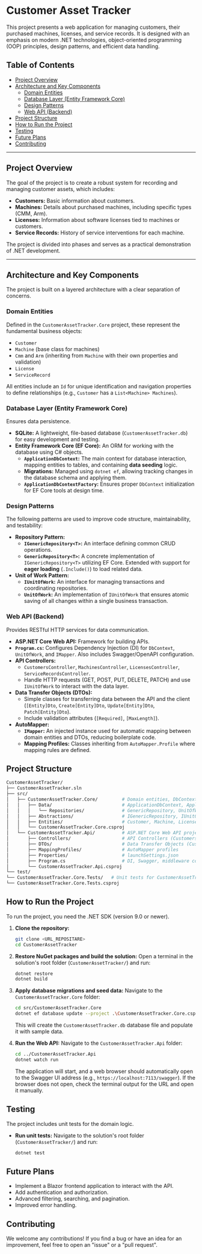 # Customer Asset Tracker

This project presents a web application for managing customers, their purchased machines, licenses, and service records. It is designed with an emphasis on modern .NET technologies, object-oriented programming (OOP) principles, design patterns, and efficient data handling.

## Table of Contents

* [Project Overview](#project-overview)
* [Architecture and Key Components](#architecture-and-key-components)
    * [Domain Entities](#domain-entities)
    * [Database Layer (Entity Framework Core)](#database-layer-entity-framework-core)
    * [Design Patterns](#design-patterns)
    * [Web API (Backend)](#web-api-backend)
* [Project Structure](#project-structure)
* [How to Run the Project](#how-to-run-the-project)
* [Testing](#testing)
* [Future Plans](#future-plans)
* [Contributing](#contributing)

---

## Project Overview

The goal of the project is to create a robust system for recording and managing customer assets, which includes:
* **Customers:** Basic information about customers.
* **Machines:** Details about purchased machines, including specific types (CMM, Arm).
* **Licenses:** Information about software licenses tied to machines or customers.
* **Service Records:** History of service interventions for each machine.

The project is divided into phases and serves as a practical demonstration of .NET development.

---

## Architecture and Key Components

The project is built on a layered architecture with a clear separation of concerns.

### Domain Entities

Defined in the `CustomerAssetTracker.Core` project, these represent the fundamental business objects:
* `Customer`
* `Machine` (base class for machines)
* `Cmm` and `Arm` (inheriting from `Machine` with their own properties and validation)
* `License`
* `ServiceRecord`

All entities include an `Id` for unique identification and navigation properties to define relationships (e.g., `Customer` has a `List<Machine> Machines`).

### Database Layer (Entity Framework Core)

Ensures data persistence.
* **SQLite:** A lightweight, file-based database (`CustomerAssetTracker.db`) for easy development and testing.
* **Entity Framework Core (EF Core):** An ORM for working with the database using C# objects.
    * **`ApplicationDbContext`:** The main context for database interaction, mapping entities to tables, and containing **data seeding** logic.
    * **Migrations:** Managed using `dotnet ef`, allowing tracking changes in the database schema and applying them.
    * **`ApplicationDbContextFactory`:** Ensures proper `DbContext` initialization for EF Core tools at design time.

### Design Patterns

The following patterns are used to improve code structure, maintainability, and testability:
* **Repository Pattern:**
    * **`IGenericRepository<T>`:** An interface defining common CRUD operations.
    * **`GenericRepository<T>`:** A concrete implementation of `IGenericRepository<T>` utilizing EF Core. Extended with support for **eager loading** (`.Include()`) to load related data.
* **Unit of Work Pattern:**
    * **`IUnitOfWork`:** An interface for managing transactions and coordinating repositories.
    * **`UnitOfWork`:** An implementation of `IUnitOfWork` that ensures atomic saving of all changes within a single business transaction.

### Web API (Backend)

Provides RESTful HTTP services for data communication.
* **ASP.NET Core Web API:** Framework for building APIs.
* **`Program.cs`:** Configures Dependency Injection (DI) for `DbContext`, `UnitOfWork`, and `IMapper`. Also includes Swagger/OpenAPI configuration.
* **API Controllers:**
    * `CustomersController`, `MachinesController`, `LicensesController`, `ServiceRecordsController`.
    * Handle HTTP requests (GET, POST, PUT, DELETE, PATCH) and use `IUnitOfWork` to interact with the data layer.
* **Data Transfer Objects (DTOs):**
    * Simple classes for transferring data between the API and the client (`[Entity]Dto`, `Create[Entity]Dto`, `Update[Entity]Dto`, `Patch[Entity]Dto`).
    * Include validation attributes (`[Required]`, `[MaxLength]`).
* **AutoMapper:**
    * **`IMapper`:** An injected instance used for automatic mapping between domain entities and DTOs, reducing boilerplate code.
    * **Mapping Profiles:** Classes inheriting from `AutoMapper.Profile` where mapping rules are defined.

## Project Structure
```bash
CustomerAssetTracker/
├── CustomerAssetTracker.sln
├── src/
│   ├── CustomerAssetTracker.Core/         # Domain entities, DbContext, interfaces, repositories
│   │   ├── Data/                          # ApplicationDbContext, ApplicationDbContextFactory
│   │   │   └── Repositories/              # GenericRepository, UnitOfWork
│   │   ├── Abstractions/                  # IGenericRepository, IUnitOfWork
│   │   ├── Entities/                      # Customer, Machine, License, ServiceRecord, Cmm, Arm
│   │   └── CustomerAssetTracker.Core.csproj
│   └── CustomerAssetTracker.Api/          # ASP.NET Core Web API project
│       ├── Controllers/                   # API Controllers (CustomersController, etc.)
│       ├── DTOs/                          # Data Transfer Objects (CustomerDto, MachineDto, etc.)
│       ├── MappingProfiles/               # AutoMapper profiles
│       ├── Properties/                    # launchSettings.json
│       ├── Program.cs                     # DI, Swagger, middleware configuration
│       └── CustomerAssetTracker.Api.csproj
└── test/
└── CustomerAssetTracker.Core.Tests/   # Unit tests for CustomerAssetTracker.Core
└── CustomerAssetTracker.Core.Tests.csproj
```
## How to Run the Project

To run the project, you need the .NET SDK (version 9.0 or newer).

1.  **Clone the repository:**
    ```bash
    git clone <URL_REPOSITARE>
    cd CustomerAssetTracker
    ```

2.  **Restore NuGet packages and build the solution:**
    Open a terminal in the solution's root folder (`CustomerAssetTracker/`) and run:
    ```bash
    dotnet restore
    dotnet build
    ```

3.  **Apply database migrations and seed data:**
    Navigate to the `CustomerAssetTracker.Core` folder:
    ```bash
    cd src/CustomerAssetTracker.Core
    dotnet ef database update --project .\CustomerAssetTracker.Core.csproj
    ```
    This will create the `CustomerAssetTracker.db` database file and populate it with sample data.

4.  **Run the Web API:**
    Navigate to the `CustomerAssetTracker.Api` folder:
    ```bash
    cd ../CustomerAssetTracker.Api
    dotnet watch run
    ```
    The application will start, and a web browser should automatically open to the Swagger UI address (e.g., `https://localhost:7113/swagger`). If the browser does not open, check the terminal output for the URL and open it manually.

## Testing

The project includes unit tests for the domain logic.
* **Run unit tests:**
    Navigate to the solution's root folder (`CustomerAssetTracker/`) and run:
    ```bash
    dotnet test
    ```

## Future Plans

* Implement a Blazor frontend application to interact with the API.
* Add authentication and authorization.
* Advanced filtering, searching, and pagination.
* Improved error handling.

## Contributing

We welcome any contributions! If you find a bug or have an idea for an improvement, feel free to open an "issue" or a "pull request".
